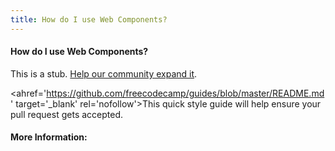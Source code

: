 ```yaml
---
title: How do I use Web Components?
---
```

#### How do I use Web Components?

This is a stub. <a href='https://github.com/freecodecamp/guides/tree/master/src/pages/web-components/how-do-I-use-web-components/index.md' target='_blank' rel='nofollow'>Help our community expand it</a>.

<ahref='https://github.com/freecodecamp/guides/blob/master/README.md' target='_blank' rel='nofollow'>This quick style guide will help ensure your pull request gets accepted</a>.

<!-- The article goes here, in GitHub-flavored Markdown. Feel free to add YouTube videos, images, and CodePen/JSBin embeds  -->

#### More Information:
<!-- Please add any articles you think might be helpful to read before writing the article -->
